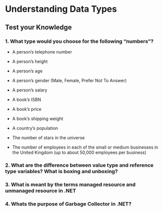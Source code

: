 # Understanding Data Types


## Test your Knowledge


### 1. What type would you choose for the following “numbers”?


* A person’s telephone number


* A person’s height


* A person’s age


* A person’s gender (Male, Female, Prefer Not To Answer)


* A person’s salary


* A book’s ISBN


* A book’s price


* A book’s shipping weight


* A country’s population


* The number of stars in the universe


* The number of employees in each of the small or medium businesses in the United Kingdom (up to about 50,000 employees per business)


### 2. What are the difference between value type and reference type variables? What is boxing and unboxing?


### 3. What is meant by the terms managed resource and unmanaged resource in .NET


### 4. Whats the purpose of Garbage Collector in .NET?
